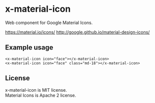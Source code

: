 # x-material-icon

Web component for Google Material Icons.  

https://material.io/icons/
http://google.github.io/material-design-icons/

## Example usage

```
<x-material-icon icon="face"></x-material-icon>
<x-material-icon icon="face" class="md-18"></x-material-icon>
```

## License

x-material-icon is MIT license.  
Material Icons is Apache 2 license.  
